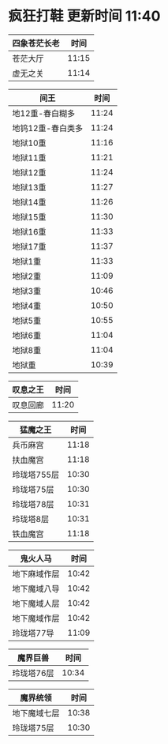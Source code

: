 # 疯狂打鞋 更新时间 11:40

| 四象苍茫长老   | 时间    |
|--------|-------|
| 苍茫大厅 | 11:15 |
| 虚无之关 | 11:14 |

| 间王   | 时间    |
|--------|-------|
| 地12重-春白糊多 | 11:24 |
| 地钨12重-春白类多 | 11:24 |
| 地狱10重 | 11:16 |
| 地狱11重 | 11:21 |
| 地狱12重 | 11:24 |
| 地狱13重 | 11:27 |
| 地狱14重 | 11:26 |
| 地狱15重 | 11:30 |
| 地狱16重 | 11:33 |
| 地狱17重 | 11:37 |
| 地狱1重 | 11:33 |
| 地狱2重 | 11:09 |
| 地狱3重 | 10:46 |
| 地狱4重 | 10:50 |
| 地狱5重 | 10:55 |
| 地狱6重 | 11:04 |
| 地狱8重 | 11:04 |
| 地狱重 | 10:39 |

| 叹息之王   | 时间    |
|--------|-------|
| 叹息回廊 | 11:20 |

| 猛魔之王   | 时间    |
|--------|-------|
| 兵币麻宫 | 11:18 |
| 扶血魔宫 | 11:18 |
| 玲珑塔755层 | 10:30 |
| 玲珑塔75层 | 10:30 |
| 玲珑塔78层 | 10:31 |
| 玲珑塔8层 | 10:31 |
| 铁血魔宫 | 11:18 |

| 鬼火人马   | 时间    |
|--------|-------|
| 地下麻域作层 | 10:42 |
| 地下魔域八导 | 10:42 |
| 地下魔域人层 | 10:42 |
| 地下魔域作层 | 10:42 |
| 玲珑塔77导 | 11:09 |

| 魔界巨兽   | 时间    |
|--------|-------|
| 玲珑塔76层 | 10:34 |

| 魔界统领   | 时间    |
|--------|-------|
| 地下魔域七层 | 10:38 |
| 玲珑塔75层 | 10:30 |